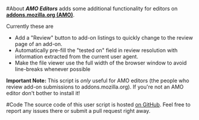 #About
**_AMO Editors_** adds some additional functionality for editors on [**addons.mozilla.org (AMO)**](https://addons.mozilla.org/).

Currently these are
- Add a "Review" button to add-on listings to quickly change to the review page of an add-on.
- Automatically pre-fill the "tested on" field in review resolution with information extracted from the current user agent.
- Make the file viewer use the full width of the browser window to avoid line-breaks whenever possible

**Important Note:**
This script is *only* useful for AMO editors (the people who review add-on submissions to addons.mozilla.org).
If you're not an AMO editor don't bother to install it!

#Code
The source code of this user script is hosted [on GitHub](https://github.com/Ede123/userscripts). Feel free to report any issues there or submit a pull request right away.
